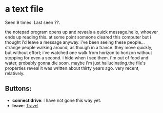 # a text file

Seen 9 times. Last seen ??.

the notepad program opens up and reveals a quick message.<span class='doc'>hello, whoever ends up reading this. at some point someone cleared this computer but i thought i'd leave a message anyway. i've been seeing these people... strange people walking around, as though in a trance. they move quickly, but without effort; i've watched one walk from horizon to horizon without stopping for even a second. i hide when i see them. i'm out of food and water, probably gonna die soon. maybe i'm just hallucinating.</span>the file's properties reveal it was written about thirty years ago. very recent, relatively.

## Buttons:

- **connect drive**: I have not gone this way yet.
- **leave**: [Travel](Travel-travel.md)